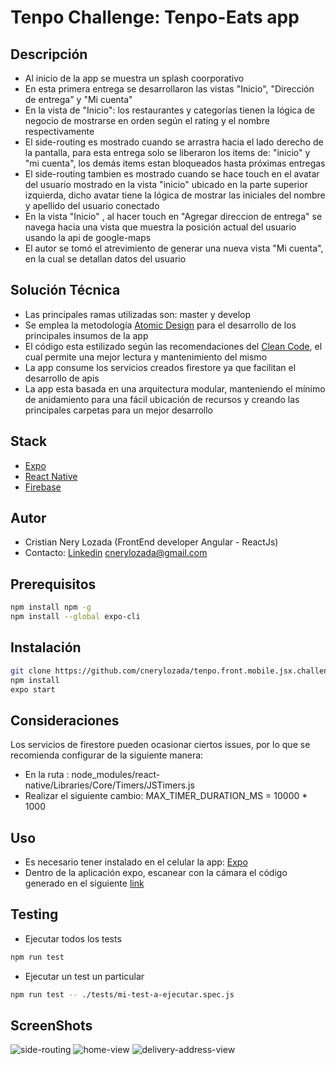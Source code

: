 # Tenpo Challenge: Tenpo-Eats app

## Descripción

- Al inicio de la app se muestra un splash coorporativo
- En esta primera entrega se desarrollaron las vistas "Inicio", "Dirección de entrega" y "Mi cuenta"
- En la vista de "Inicio": los restaurantes y categorías tienen la lógica de negocio de mostrarse en orden según el rating y el nombre respectivamente
- El side-routing es mostrado cuando se arrastra hacia el lado derecho de la pantalla, para esta entrega solo se liberaron los items de: "inicio" y "mi cuenta", los demás items estan bloqueados hasta próximas entregas
- El side-routing tambien es mostrado cuando se hace touch en el avatar del usuario mostrado en la vista "inicio" ubicado en la parte superior izquierda, dicho avatar tiene la lógica de mostrar las iniciales del nombre y apellido del usuario conectado
- En la vista "Inicio" , al hacer touch en "Agregar direccion de entrega" se navega hacia una vista que muestra la posición actual del usuario usando la api de google-maps
- El autor se tomó el atrevimiento de generar una nueva vista "Mi cuenta", en la cual se detallan datos del usuario

## Solución Técnica

- Las principales ramas utilizadas son: master y develop
- Se emplea la metodología [Atomic Design](https://www.uifrommars.com/atomic-design-ventajas/) para el desarrollo de los principales insumos de la app
- El código esta estilizado según las recomendaciones del [Clean Code](https://www.amazon.com/-/es/Robert-C-Martin/dp/0132350882), el cual permite una mejor lectura y mantenimiento del mismo
- La app consume los servicios creados firestore ya que facilitan el desarrollo de apis
- La app esta basada en una arquitectura modular, manteniendo el mínimo de anidamiento para una fácil ubicación de recursos y creando las principales carpetas para un mejor desarrollo

## Stack

- [Expo](https://docs.expo.io/)
- [React Native](https://reactnative.dev/)
- [Firebase](https://firebase.google.com/?hl=es)

## Autor

- Cristian Nery Lozada (FrontEnd developer Angular - ReactJs)
- Contacto: [Linkedin](https://www.linkedin.com/in/cristian-nery-027b70180/) cnerylozada@gmail.com

## Prerequisitos

```bash
npm install npm -g
npm install --global expo-cli
```

## Instalación

```bash
git clone https://github.com/cnerylozada/tenpo.front.mobile.jsx.challenge
npm install
expo start
```

## Consideraciones

Los servicios de firestore pueden ocasionar ciertos issues, por lo que se recomienda configurar de la siguiente manera:

- En la ruta : node_modules/react-native/Libraries/Core/Timers/JSTimers.js
- Realizar el siguiente cambio: MAX_TIMER_DURATION_MS = 10000 \* 1000

## Uso

- Es necesario tener instalado en el celular la app: [Expo](https://play.google.com/store/apps/details?id=host.exp.exponent&hl=es_419&gl=US)
- Dentro de la aplicación expo, escanear con la cámara el código generado en el siguiente [link](https://expo.io/@cnerylozada/tenpo-front-mobile-jsx-challenge)

## Testing

- Ejecutar todos los tests

```bash
npm run test
```

- Ejecutar un test un particular

```bash
npm run test -- ./tests/mi-test-a-ejecutar.spec.js
```

## ScreenShots

![side-routing](https://firebasestorage.googleapis.com/v0/b/react-fire-c6c33.appspot.com/o/tenpo-eats%2Fside-routing.jpeg?alt=media&token=a81e21f7-5997-40c9-9576-4c6a271121d0)
![home-view](https://firebasestorage.googleapis.com/v0/b/react-fire-c6c33.appspot.com/o/tenpo-eats%2Fhome.jpeg?alt=media&token=61a00e49-0920-4b9d-8e51-8c08b471f669)
![delivery-address-view](https://firebasestorage.googleapis.com/v0/b/react-fire-c6c33.appspot.com/o/tenpo-eats%2Fdeliver-address.jpeg?alt=media&token=55af109a-1bc0-4f46-aa1f-23a7e9b9cdc2)
